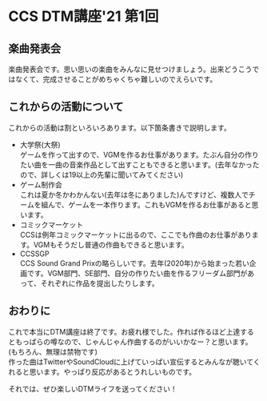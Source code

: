 # CCS DTM講座'21 第1回

## 楽曲発表会
楽曲発表会です。思い思いの楽曲をみんなに見せつけましょう。出来どうこうではなくて、完成させることがめちゃくちゃ難しいのでえらいです。

## これからの活動について
これからの活動は割といろいろあります。以下箇条書きで説明します。
* 大学祭(大祭)  
ゲームを作って出すので、VGMを作るお仕事があります。たぶん自分の作りたい曲を一曲の音楽作品として出すこともできると思います。(去年なかったので、詳しくは19以上の先輩に聞いてみてください)
* ゲーム制作会  
これは夏か冬かわかんない(去年は冬にありました)んですけど、複数人でチームを組んで、ゲームを一本作ります。これもVGMを作るお仕事があると思います。
* コミックマーケット  
CCSは例年コミックマーケットに出るので、ここでも作曲のお仕事があります。VGMもそうだし普通の作曲もできると思います。
* CCSSGP  
CCS Sound Grand Prixの略らしいです。去年(2020年)から始まった若い企画です。VGM部門、SE部門、自分の作りたい曲を作るフリーダム部門があって、それぞれに作品を提出したりします。

## おわりに
これで本当にDTM講座は終了です。お疲れ様でした。作れば作るほど上達するともっぱらの噂なので、じゃんじゃん作曲するのがいいかなー？と思います。(もちろん、無理は禁物です)  
作った曲はTwitterやSoundCloudに上げていっぱい宣伝するとみんなが聴いてくれると思います。やっぱり反応があるとうれしいものです。

それでは、ぜひ楽しいDTMライフを送ってください！